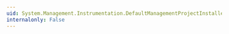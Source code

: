 ```yaml
---
uid: System.Management.Instrumentation.DefaultManagementProjectInstaller.#ctor
internalonly: False
---
```

